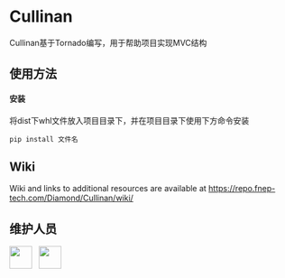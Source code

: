 # Cullinan

Cullinan基于Tornado编写，用于帮助项目实现MVC结构

## 使用方法
    
#### 安装

将dist下whl文件放入项目目录下，并在项目目录下使用下方命令安装
        
    pip install 文件名

## Wiki

Wiki and links to additional resources are available at https://repo.fnep-tech.com/Diamond/Cullinan/wiki/

## 维护人员

[<img src="https://repo.fnep-tech.com/avatars/1?s=290" width = "40" height = "40"/>](https://repo.fnep-tech.com/hansion) &nbsp;
[<img src="https://secure.gravatar.com/avatar/d6c4acb7b4257b217ac54995e7af145f?s=290" width = "40" height = "40"/>](https://repo.fnep-tech.com/hansion)